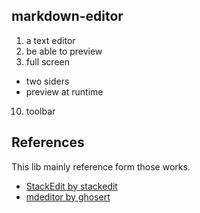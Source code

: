 
## markdown-editor

1. a text editor
2. be able to preview
3. full screen
  - two siders
  - preview at runtime 
10. toolbar


## References

This lib mainly reference form those works.

  - [StackEdit by stackedit](https://github.com/benweet/stackedit)
  - [mdeditor by ghosert](https://github.com/ghosert/VimProject/tree/master/mdeditor/)
